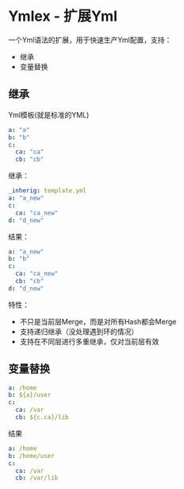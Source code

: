 # Ymlex - 扩展Yml

一个Yml语法的扩展，用于快速生产Yml配置，支持：
* 继承
* 变量替换

## 继承

Yml模板(就是标准的YML)
```yml
a: "a"
b: "b"
c: 
  ca: "ca"
  cb: "cb"
```
继承：
```yml
_inherig: template.yml
a: "a_new"
c: 
  ca: "ca_new"
d: "d_new"
```
结果：
```yml
a: "a_new"
b: "b"
c: 
  ca: "ca_new"
  cb: "cb"
d: "d_new"
```

特性：
* 不只是当前层Merge，而是对所有Hash都会Merge
* 支持递归继承（没处理遇到环的情况）
* 支持在不同层进行多重继承，仅对当前层有效

## 变量替换
```yml
a: /home
b: ${a}/user
c: 
  ca: /var
  cb: ${c.ca}/lib
```
结果
```yml
a: /home
b: /home/user
c: 
  ca: /var
  cb: /var/lib
```

